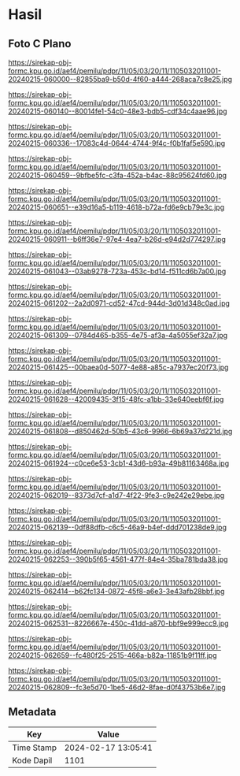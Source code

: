 # Hasil

## Foto C Plano

https://sirekap-obj-formc.kpu.go.id/aef4/pemilu/pdpr/11/05/03/20/11/1105032011001-20240215-060000--82855ba9-b50d-4f60-a444-268aca7c8e25.jpg

https://sirekap-obj-formc.kpu.go.id/aef4/pemilu/pdpr/11/05/03/20/11/1105032011001-20240215-060140--80014fe1-54c0-48e3-bdb5-cdf34c4aae96.jpg

https://sirekap-obj-formc.kpu.go.id/aef4/pemilu/pdpr/11/05/03/20/11/1105032011001-20240215-060336--17083c4d-0644-4744-9f4c-f0b1faf5e590.jpg

https://sirekap-obj-formc.kpu.go.id/aef4/pemilu/pdpr/11/05/03/20/11/1105032011001-20240215-060459--9bfbe5fc-c3fa-452a-b4ac-88c95624fd60.jpg

https://sirekap-obj-formc.kpu.go.id/aef4/pemilu/pdpr/11/05/03/20/11/1105032011001-20240215-060651--e39d16a5-b119-4618-b72a-fd6e9cb79e3c.jpg

https://sirekap-obj-formc.kpu.go.id/aef4/pemilu/pdpr/11/05/03/20/11/1105032011001-20240215-060911--b6ff36e7-97e4-4ea7-b26d-e94d2d774297.jpg

https://sirekap-obj-formc.kpu.go.id/aef4/pemilu/pdpr/11/05/03/20/11/1105032011001-20240215-061043--03ab9278-723a-453c-bd14-f511cd6b7a00.jpg

https://sirekap-obj-formc.kpu.go.id/aef4/pemilu/pdpr/11/05/03/20/11/1105032011001-20240215-061202--2a2d0971-cd52-47cd-944d-3d01d348c0ad.jpg

https://sirekap-obj-formc.kpu.go.id/aef4/pemilu/pdpr/11/05/03/20/11/1105032011001-20240215-061309--0784d465-b355-4e75-af3a-4a5055ef32a7.jpg

https://sirekap-obj-formc.kpu.go.id/aef4/pemilu/pdpr/11/05/03/20/11/1105032011001-20240215-061425--00baea0d-5077-4e88-a85c-a7937ec20f73.jpg

https://sirekap-obj-formc.kpu.go.id/aef4/pemilu/pdpr/11/05/03/20/11/1105032011001-20240215-061628--42009435-3f15-48fc-a1bb-33e640eebf6f.jpg

https://sirekap-obj-formc.kpu.go.id/aef4/pemilu/pdpr/11/05/03/20/11/1105032011001-20240215-061808--d850462d-50b5-43c6-9966-6b69a37d221d.jpg

https://sirekap-obj-formc.kpu.go.id/aef4/pemilu/pdpr/11/05/03/20/11/1105032011001-20240215-061924--c0ce6e53-3cb1-43d6-b93a-49b81163468a.jpg

https://sirekap-obj-formc.kpu.go.id/aef4/pemilu/pdpr/11/05/03/20/11/1105032011001-20240215-062019--8373d7cf-a1d7-4f22-9fe3-c9e242e29ebe.jpg

https://sirekap-obj-formc.kpu.go.id/aef4/pemilu/pdpr/11/05/03/20/11/1105032011001-20240215-062139--0df88dfb-c6c5-46a9-b4ef-ddd701238de9.jpg

https://sirekap-obj-formc.kpu.go.id/aef4/pemilu/pdpr/11/05/03/20/11/1105032011001-20240215-062253--390b5f65-4561-477f-84e4-35ba781bda38.jpg

https://sirekap-obj-formc.kpu.go.id/aef4/pemilu/pdpr/11/05/03/20/11/1105032011001-20240215-062414--b62fc134-0872-45f8-a6e3-3e43afb28bbf.jpg

https://sirekap-obj-formc.kpu.go.id/aef4/pemilu/pdpr/11/05/03/20/11/1105032011001-20240215-062531--8226667e-450c-41dd-a870-bbf9e999ecc9.jpg

https://sirekap-obj-formc.kpu.go.id/aef4/pemilu/pdpr/11/05/03/20/11/1105032011001-20240215-062659--fc480f25-2515-466a-b82a-11851b9f11ff.jpg

https://sirekap-obj-formc.kpu.go.id/aef4/pemilu/pdpr/11/05/03/20/11/1105032011001-20240215-062809--fc3e5d70-1be5-46d2-8fae-d0f43753b6e7.jpg


## Metadata

| Key        | Value               |
| ---------- | ------------------- |
| Time Stamp | 2024-02-17 13:05:41 |
| Kode Dapil | 1101                |




